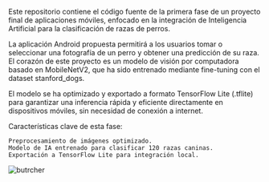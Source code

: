 Este repositorio contiene el código fuente de la primera fase de un proyecto final de aplicaciones móviles, enfocado en la integración de Inteligencia Artificial para la clasificación de razas de perros.

La aplicación Android propuesta permitirá a los usuarios tomar o seleccionar una fotografía de un perro y obtener una predicción de su raza. El corazón de este proyecto es un modelo de visión por computadora basado en MobileNetV2, que ha sido entrenado mediante fine-tuning con el dataset stanford_dogs.

El modelo se ha optimizado y exportado a formato TensorFlow Lite (.tflite) para garantizar una inferencia rápida y eficiente directamente en dispositivos móviles, sin necesidad de conexión a internet.

Características clave de esta fase:

    Preprocesamiento de imágenes optimizado.
    Modelo de IA entrenado para clasificar 120 razas caninas.
    Exportación a TensorFlow Lite para integración local.

![butrcher](https://github.com/user-attachments/assets/699e6fd2-22b8-4ff1-a72b-fdb63519f6f2)
